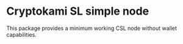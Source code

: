 # Cryptokami SL simple node

This package provides a minimum working CSL node without wallet capabilities.
